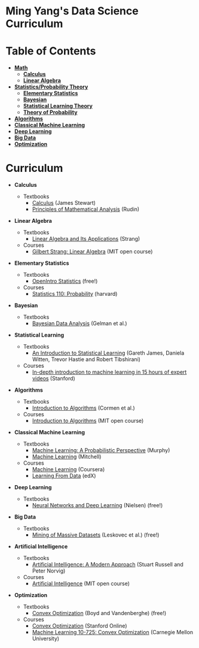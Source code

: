 # Ming Yang's Data Science Curriculum


Table of Contents
=================

* [**Math**](#Math)
  * [**Calculus**](#Calculus)
  * [**Linear Algebra**](#Linear-Algebra)
* [**Statistics/Probability Theory**](#Statistics-Probability-Theory)
  * [**Elementary Statistics**](#General-Statistics)
  * [**Bayesian**](#Bayesian)
  * [**Statistical Learning Theory**](#Statistical-Learning-Theory)
  * [**Theory of Probability**](#Theory-of-Probability)
* [**Algorithms**](#Algorithms)
* [**Classical Machine Learning**](#General-Machine-Learning)
* [**Deep Learning**](#Advanced-Machine-Learning)
* [**Big Data**](#Big-Data)
* [**Optimization**](#Optimization)
  

Curriculum
==========
  * <a name="Calculus"></a>**Calculus**
      * Textbooks
          * [Calculus](https://www.stewartcalculus.com/) (James Stewart) 
          * [Principles of Mathematical Analysis](http://www.mheducation.com/highered/product/principles-mathematical-analysis-rudin/007054235X.html) (Rudin)
  * <a name="Linear-Algebra"></a>**Linear Algebra**
      * Textbooks
          * [Linear Algebra and Its Applications](http://www.cengage.com/search/productOverview.do?N=16+4294922413+4294952008) (Strang) 
      * Courses
           * [Gilbert Strang: Linear Algebra](https://ocw.mit.edu/courses/mathematics/18-06-linear-algebra-spring-2010/) (MIT open course)
  * <a name="Elementary Statistics and Probability"></a>**Elementary Statistics**
      * Textbooks
           * [OpenIntro Statistics](https://www.openintro.org/stat/index.php) (free!)
      * Courses
           * [Statistics 110: Probability](https://projects.iq.harvard.edu/stat110/home) (harvard)
  * <a name="Bayesian"></a>**Bayesian**
      * Textbooks
           * [Bayesian Data Analysis](http://www.stat.columbia.edu/~gelman/book/) (Gelman et al.)
  * <a name="Statistical-Learning"></a>**Statistical Learning**
      * Textbooks
          * [An Introduction to Statistical Learning](http://www-bcf.usc.edu/~gareth/ISL/) (Gareth James, Daniela Witten, Trevor Hastie and Robert Tibshirani)
      * Courses
        * [In-depth introduction to machine learning in 15 hours of expert videos](https://www.r-bloggers.com/in-depth-introduction-to-machine-learning-in-15-hours-of-expert-videos/) (Stanford)
      
   * <a name="Algorithms"></a>**Algorithms**
      * Textbooks
        * [Introduction to Algorithms](https://mitpress.mit.edu/books/introduction-algorithms) (Cormen et al.)
      * Courses
        * [Introduction to Algorithms](https://ocw.mit.edu/courses/electrical-engineering-and-computer-science/6-006-introduction-to-algorithms-fall-2011/) (MIT open course)
   * <a name="Classical-Machine-Learning"></a>**Classical Machine Learning**
      * Textbooks
          * [Machine Learning: A Probabilistic Perspective](http://www.cs.ubc.ca/~murphyk/MLbook/) (Murphy)
          * [Machine Learning](http://www.cs.cmu.edu/~tom/mlbook.html) (Mitchell)
      * Courses
          * [Machine Learning](https://www.coursera.org/learn/machine-learning) (Coursera)
          * [Learning From Data](https://www.edx.org/course/learning-data-introductory-machine-caltechx-cs1156x-0) (edX) 
   * <a name="Deep-Learning"></a>**Deep Learning**
        * Textbooks
            * [Neural Networks and Deep Learning](http://neuralnetworksanddeeplearning.com/) (Nielsen) (free!)
            
   * <a name="Big-Data"></a>**Big Data**
        * Textbooks
          * [Mining of Massive Datasets](http://www.mmds.org/) (Leskovec et al.) (free!)
   * <a name="Artificial-Intelligence"></a>**Artificial Intelligence**
        * Textbooks
            * [Artificial Intelligence: A Modern Approach](http://aima.cs.berkeley.edu/) (Stuart Russell and Peter Norvig)
        * Courses
            * [Artificial Intelligence](https://ocw.mit.edu/courses/electrical-engineering-and-computer-science/6-034-artificial-intelligence-fall-2010/) (MIT open course)
   * <a name="Optimization"></a>**Optimization**
       * Textbooks
          * [Convex Optimization](http://web.stanford.edu/~boyd/cvxbook/) (Boyd and Vandenberghe) (free!)
       * Courses
          * [Convex Optimization](https://lagunita.stanford.edu/courses/Engineering/CVX101/Winter2014/about) (Stanford Online)
          * [Machine Learning 10-725: Convex Optimization](http://www.stat.cmu.edu/~ryantibs/convexopt/) (Carnegie Mellon University)
 

